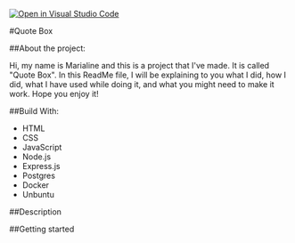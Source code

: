 [![Open in Visual Studio Code](https://classroom.github.com/assets/open-in-vscode-f059dc9a6f8d3a56e377f745f24479a46679e63a5d9fe6f495e02850cd0d8118.svg)](https://classroom.github.com/online_ide?assignment_repo_id=7314743&assignment_repo_type=AssignmentRepo)

#Quote Box

##About the project:

Hi, my name is Marialine and this is a project that I've made. It is called "Quote Box". 
In this ReadMe file, I will be explaining to you what I did, how I did, what I have used while doing it, and what you might need to make it work.
Hope you enjoy it!

##Build With:
* HTML
* CSS
* JavaScript
* Node.js
* Express.js
* Postgres
* Docker
* Unbuntu


##Description


##Getting started

